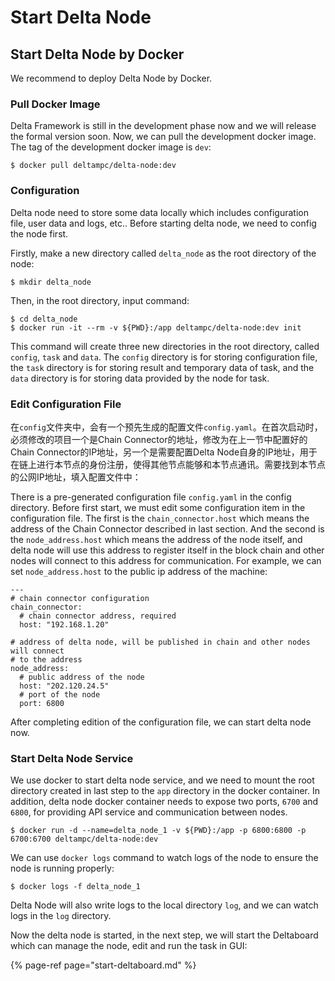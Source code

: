 # Start Delta Node

## Start Delta Node by Docker

We recommend to deploy Delta Node by Docker.

### Pull Docker Image

Delta Framework is still in the development phase now and we will release the formal version soon. Now, we can pull the development docker image. The tag of the development docker image is `dev`:

```text
$ docker pull deltampc/delta-node:dev
```

### Configuration

Delta node need to store some data locally which includes configuration file, user data and logs, etc.. Before starting delta node, we need to config the node first.

Firstly, make a new directory called `delta_node` as the root directory of the node:

```text
$ mkdir delta_node
```

Then, in the root directory, input command:

```text
$ cd delta_node
$ docker run -it --rm -v ${PWD}:/app deltampc/delta-node:dev init
```

This command will create three new directories in the root directory, called `config`, `task` and `data`. The `config` directory is for storing configuration file, the `task` directory is for storing result and temporary data of task, and the `data` directory is for storing data provided by the node for task.

### Edit Configuration File

在`config`文件夹中，会有一个预先生成的配置文件`config.yaml`。在首次启动时，必须修改的项目一个是Chain Connector的地址，修改为在上一节中配置好的Chain Connector的IP地址，另一个是需要配置Delta Node自身的IP地址，用于在链上进行本节点的身份注册，使得其他节点能够和本节点通讯。需要找到本节点的公网IP地址，填入配置文件中：

There is a pre-generated configuration file `config.yaml` in the config directory. Before first start, we must edit some configuration item in the configuration file. The first is the `chain_connector.host` which means the address of the Chain Connector described in last section. And the second is the `node_address.host` which means the address of the node itself, and delta node will use this address to register itself in the block chain and other nodes will connect to this address for communication. For example, we can set `node_address.host` to the public ip address of the machine:

```text
---
# chain connector configuration
chain_connector:
  # chain connector address, required
  host: "192.168.1.20"

# address of delta node, will be published in chain and other nodes will connect
# to the address
node_address:
  # public address of the node
  host: "202.120.24.5"
  # port of the node
  port: 6800
```

After completing edition of the configuration file, we can start delta node now.

### Start Delta Node Service

We use docker to start delta node service, and we need to mount the root directory created in last step to the `app` directory in the docker container. In addition, delta node docker container needs to expose two ports, `6700` and `6800`, for providing API service and communication between nodes.

```text
$ docker run -d --name=delta_node_1 -v ${PWD}:/app -p 6800:6800 -p 6700:6700 deltampc/delta-node:dev
```

We can use `docker logs` command to watch logs of the node to ensure the node is running properly:

```text
$ docker logs -f delta_node_1
```

Delta Node will also write logs to the local directory `log`, and we can watch logs in the `log` directory.

Now the delta node is started, in the next step, we will start the Deltaboard which can manage the node, edit and run the task in GUI:

{% page-ref page="start-deltaboard.md" %}

